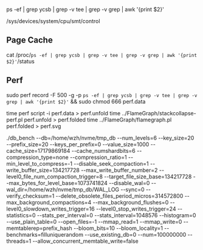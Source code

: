ps -ef | grep ycsb | grep -v tee | grep -v grep | awk '{print $2}'  

/sys/devices/system/cpu/smt/control

## Page Cache

cat /proc/`ps -ef | grep ycsb | grep -v tee | grep -v grep | awk '{print $2}'`/status

## Perf

sudo perf record -F 500 -g -p `ps -ef | grep ycsb | grep -v tee | grep -v grep | awk '{print $2}'` && sudo chmod 666 perf.data

time perf script -i perf.data > perf.unfold
time ../FlameGraph/stackcollapse-perf.pl perf.unfold > perf.folded
time ../FlameGraph/flamegraph.pl perf.folded > perf.svg

./db_bench --db=/home/wzh/nvme/tmp_db --num_levels=6 --key_size=20 --prefix_size=20 --keys_per_prefix=0 --value_size=1000 --cache_size=17179869184 --cache_numshardbits=6 --compression_type=none --compression_ratio=1 --min_level_to_compress=-1 --disable_seek_compaction=1 --write_buffer_size=134217728 --max_write_buffer_number=2 --level0_file_num_compaction_trigger=8 --target_file_size_base=134217728 --max_bytes_for_level_base=1073741824 --disable_wal=0 --wal_dir=/home/wzh/nvme/tmp_db/WAL_LOG --sync=0 --verify_checksum=1 --delete_obsolete_files_period_micros=314572800 --max_background_compactions=4 --max_background_flushes=0 --level0_slowdown_writes_trigger=16 --level0_stop_writes_trigger=24 --statistics=0 --stats_per_interval=0 --stats_interval=1048576 --histogram=0 --use_plain_table=0 --open_files=-1 --mmap_read=1 --mmap_write=0 --memtablerep=prefix_hash --bloom_bits=10 --bloom_locality=1 --benchmarks=filluniquerandom --use_existing_db=0 --num=100000000 --threads=1 --allow_concurrent_memtable_write=false

